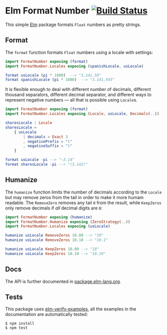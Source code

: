 # Elm Format Number [![Build Status](https://circleci.com/gh/cuducos/elm-format-number.svg?style=shield)](https://circleci.com/gh/cuducos/elm-format-number)

This simple [Elm](https://elm-lang.org) package formats `Float` numbers as pretty strings.

## Format

The `format` function formats `Float` numbers using a locale with settings:

```elm
import FormatNumber exposing (format)
import FormatNumber.Locales exposing (spanishLocale, usLocale)

format usLocale (pi * 1000)  --> "3,141.59"
format spanishLocale (pi * 1000)  --> "3.141,593"
```

It is flexible enough to deal with different number of decimals, different thousand separators, different decimal separator, and different ways to represent negative numbers — all that is possible using `Locale`s.

```elm
import FormatNumber exposing (format)
import FormatNumber.Locales exposing (Locale, usLocale, Decimals(..))

sharesLocale : Locale
sharesLocale =
    { usLocale
        | decimals = Exact 3
        , negativePrefix = "("
        , negativeSuffix = ")"
    }

format usLocale -pi --> "−3.14"
format sharesLocale -pi --> "(3.142)"
```

## Humanize

The `humanize` function limits the number of decimals according to the `Locale` but may remove zeros from the tail in order to make it more humam readable. The `RemoveZero` removes any tail `0` from the result, while `KeepZeros` only remove decimals if _all_ decimal digits are `0`:

```elm
import FormatNumber exposing (humanize)
import FormatNumber.Humanize exposing (ZeroStrategy(..))
import FormatNumber.Locales exposing (usLocale)

humanize usLocale RemoveZeros 10.00 --> "10"
humanize usLocale RemoveZeros 10.10 --> "10.1"

humanize usLocale KeepZeros 10.00 --> "10"
humanize usLocale KeepZeros 10.10 --> "10.10"
```

## Docs

The API is further documented in [package.elm-lang.org](http://package.elm-lang.org/packages/cuducos/elm-format-number/latest/FormatNumber).

## Tests

This package uses [elm-verify-examples](https://www.npmjs.com/package/elm-verify-examples), all the examples in the documentation are automatically tested:

```console
$ npm install
$ npm test
```
